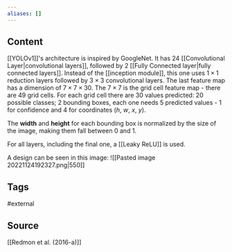 ```yaml
---
aliases: []
---
```

## Content
[[YOLOv1]]'s architecture is inspired by GoogleNet. It has 24 [[Convolutional Layer|convolutional layers]], followed by 2 [[Fully Connected layer|fully connected layers]]. 
Instead of the [[inception module]], this one uses $1 \times 1$ reduction layers followed by $3\times3$ convolutional layers. The last feature map has a dimension of $7 \times 7 \times 30$. The $7 \times 7$ is the grid cell feature map - there are $49$ grid cells. For each grid cell there are $30$ values predicted: $20$ possible classes; $2$ bounding boxes, each one needs $5$ predicted values - 1 for confidence and 4 for coordinates ($h$, $w$, $x$, $y$).

The **width** and **height** for each bounding box is normalized by the size of the image, making them fall between $0$ and $1$.

For all layers, including the final one, a [[Leaky ReLU]] is used.

A design can be seen in this image:
![[Pasted image 20221124192327.png|550]]

## Tags
#external 

## Source
[[Redmon et al. (2016-a)]]